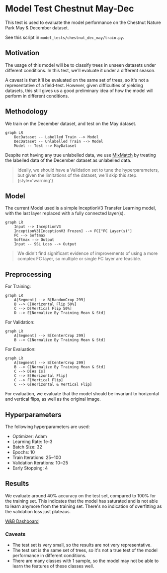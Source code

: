 # Model Test Chestnut May-Dec

This test is used to evaluate the model performance on the Chestnut Nature Park
May & December dataset.

See this script in <code>model_tests/chestnut_dec_may/train.py</code>.

## Motivation

The usage of this model will be to classify trees in unseen datasets under
different conditions. In this test, we'll evaluate it under a different season.

A caveat is that it'll be evaluated on the same set of trees, so it's not a
representative of a field-test. However, given difficulties of yielding
datasets, this still gives us a good preliminary idea of how the model will
perform in different conditions.

## Methodology

We train on the December dataset, and test on the May dataset.

```mermaid
graph LR
    DecDataset -- Labelled Train --> Model
    DecDataset -- Unlabelled Train --> Model
    Model -- Test --> MayDataset
```

Despite not having any true unlabelled data, we use [MixMatch](mix-match.md) 
by treating the labelled data of the December dataset as unlabelled data.

> Ideally, we should have a Validation set to tune the hyperparameters, but
> given the limitations of the dataset, we'll skip this step.
> {style='warning'}

## Model

The current Model used is a simple InceptionV3 Transfer Learning model, with
the last layer replaced with a fully connected layer(s).

```mermaid
graph LR
    Input --> InceptionV3
    InceptionV3[InceptionV3 Frozen] --> FC["FC Layer(s)"]
    FC --> Softmax
    Softmax --> Output
    Input -- SSL Loss --> Output
```

> We didn't find significant evidence of improvements of using a more complex
> FC layer, so multiple or single FC layer are feasible.

## Preprocessing

For Training:
```mermaid
graph LR
    A[Segment] --> B[RandomCrop 299]
    B --> C[Horizontal Flip 50%]
    C --> D[Vertical Flip 50%]
    D --> E[Normalize By Training Mean & Std]
```

For Validation:
```mermaid
graph LR
    A[Segment] --> B[CenterCrop 299]
    B --> C[Normalize By Training Mean & Std]
```

For Evaluation:
```mermaid
graph LR
    A[Segment] --> B[CenterCrop 299]
    B --> C[Normalize By Training Mean & Std]
    C --> D[As Is]
    C --> E[Horizontal Flip]
    C --> F[Vertical Flip]
    C --> G[Horizontal & Vertical Flip]
```

For evaluation, we evaluate that the model should be invariant to horizontal
and vertical flips, as well as the original image.

## Hyperparameters

The following hyperparameters are used:

- Optimizer: Adam
- Learning Rate: 1e-3
- Batch Size: 32
- Epochs: 10
- Train Iterations: 25~100
- Validation Iterations: 10~25
- Early Stopping: 4

## Results

We evaluate around 40% accuracy on the test set, compared to 100% for the
training set. This indicates that the model has saturated and is not able to
learn anymore from the training set. There's no indication of overfitting as
the validation loss just plateaus.

[W&B Dashboard](https://wandb.ai/frdc/FRDC-ML-tests_model_tests_chestnut_dec_may)

### Caveats

- The test set is very small, so the results are not very representative.
- The test set is the same set of trees, so it's not a true test of the model
  performance in different conditions.
- There are many classes with 1 sample, so the model may not be able to learn
  the features of these classes well.
 